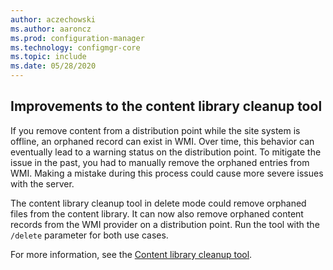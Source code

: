 ```yaml
---
author: aczechowski
ms.author: aaroncz
ms.prod: configuration-manager
ms.technology: configmgr-core
ms.topic: include
ms.date: 05/28/2020
---
```


## <a name="bkmk_content"></a> Improvements to the content library cleanup tool

<!--6887878-->

If you remove content from a distribution point while the site system is offline, an orphaned record can exist in WMI. Over time, this behavior can eventually lead to a warning status on the distribution point. To mitigate the issue in the past, you had to manually remove the orphaned entries from WMI. Making a mistake during this process could cause more severe issues with the server.

The content library cleanup tool in delete mode could remove orphaned files from the content library. It can now also remove orphaned content records from the WMI provider on a distribution point. Run the tool with the `/delete` parameter for both use cases.

For more information, see the [Content library cleanup tool](../../../../plan-design/hierarchy/content-library-cleanup-tool.md).

